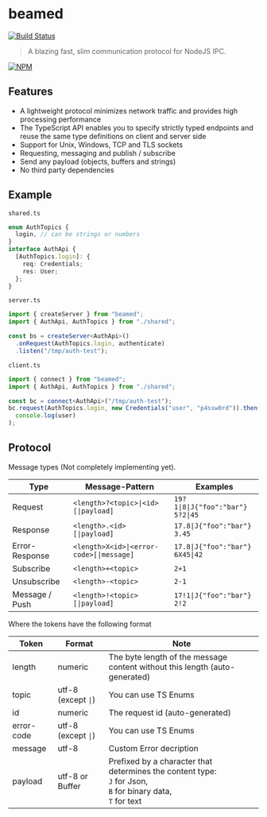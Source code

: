 # beamed

[![Build Status](https://travis-ci.com/svi3c/node-beamed.svg?branch=master)](https://travis-ci.com/github/svi3c/node-beamed)

> A blazing fast, slim communication protocol for NodeJS IPC.

[![NPM](https://nodei.co/npm/beamed.png)](https://www.npmjs.com/package/beamed)

## Features

- A lightweight protocol minimizes network traffic and provides high processing performance
- The TypeScript API enables you to specify strictly typed endpoints and reuse the same type definitions on client and server side
- Support for Unix, Windows, TCP and TLS sockets
- Requesting, messaging and publish / subscribe
- Send any payload (objects, buffers and strings)
- No third party dependencies

## Example

`shared.ts`

```ts
enum AuthTopics {
  login, // can be strings or numbers
}
interface AuthApi {
  [AuthTopics.login]: {
    req: Credentials;
    res: User;
  };
}
```

`server.ts`

```ts
import { createServer } from "beamed";
import { AuthApi, AuthTopics } from "./shared";

const bs = createServer<AuthApi>()
  .onRequest(AuthTopics.login, authenticate)
  .listen("/tmp/auth-test");
```

`client.ts`

```ts
import { connect } from "beamed";
import { AuthApi, AuthTopics } from "./shared";

const bc = connect<AuthApi>("/tmp/auth-test");
bc.request(AuthTopics.login, new Credentials("user", "p4ssw0rd")).then((user) =>
  console.log(user)
);
```

## Protocol

Message types (Not completely implementing yet).

| Type           | Message-Pattern                          | Examples                               |
| -------------- | ---------------------------------------- | -------------------------------------- |
| Request        | `<length>?<topic>\|<id>[\|payload]`      | `19?1\|8\|J{"foo":"bar"}`<br>`5?2\|45` |
| Response       | `<length>.<id>[\|payload]`               | `17.8\|J{"foo":"bar"}`<br>`3.45`       |
| Error-Response | `<length>X<id>\|<error-code>[\|message]` | `17.8\|J{"foo":"bar"}`<br>`6X45\|42`   |
| Subscribe      | `<length>+<topic>`                       | `2+1`                                  |
| Unsubscribe    | `<length>-<topic>`                       | `2-1`                                  |
| Message / Push | `<length>!<topic>[\|payload]`            | `17!1\|J{"foo":"bar"}`<br>`2!2`        |

Where the tokens have the following format

| Token      | Format              | Note                                                                                                               |
| ---------- | ------------------- | ------------------------------------------------------------------------------------------------------------------ |
| length     | numeric             | The byte length of the message content without this length (auto-generated)                                        |
| topic      | utf-8 (except `\|`) | You can use TS Enums                                                                                               |
| id         | numeric             | The request id (auto-generated)                                                                                    |
| error-code | utf-8 (except `\|`) | You can use TS Enums                                                                                               |
| message    | utf-8               | Custom Error decription                                                                                            |
| payload    | utf-8 or Buffer     | Prefixed by a character that determines the content type:<br>`J` for Json,<br>`B` for binary data,<br>`T` for text |
